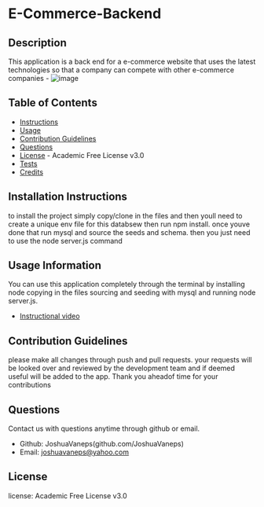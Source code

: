 # E-Commerce-Backend

  ## Description
This application is a back end for a e-commerce website that uses the latest technologies
so that a company can compete with other e-commerce companies
    - ![image](https://github.com/JoshuaVaneps/E-Commerce-Backend/assets/111782130/3c380cf3-73ec-40ad-84ed-dbbbc9f51604)





  
  ## Table of Contents
  
  - [Instructions](#instructions)
  - [Usage](#usage)
  - [Contribution Guidelines](#contribution)
  - [Questions](#questions)
  - [License](#license) - Academic Free License v3.0
  - [Tests](#tests)
  - [Credits](#credits)
  
  ## Installation Instructions
  to install the project simply copy/clone in the files and then youll need to create a unique env file for this databsew then run npm install. once youve done that run mysql and source the seeds and schema. then you just need to use the node server.js command
  
  ## Usage Information 
  You can use this application completely through the terminal by installing node copying in the files sourcing and seeding with mysql and running node server.js.  
  - [ Instructional video ](https://drive.google.com/file/d/1E4LcmRfuyNJG8JmTFZ2tuV8clW76nf83/view)
  
  ## Contribution Guidelines
  please make all changes through push and pull requests. your requests will be looked over and reviewed by the development team and if deemed useful will be added to the app. Thank you aheadof time for your contributions
  
  ## Questions
  Contact us with questions anytime through github or email.
  - Github: JoshuaVaneps(github.com/JoshuaVaneps)
  - Email: joshuavaneps@yahoo.com 
  
  ## License
   license:  Academic Free License v3.0
